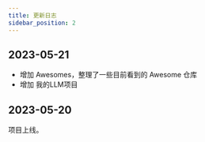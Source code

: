 ```yaml
---
title: 更新日志
sidebar_position: 2
---
```


## 2023-05-21

- 增加 Awesomes，整理了一些目前看到的 Awesome 仓库
- 增加 我的LLM项目

## 2023-05-20

项目上线。